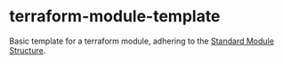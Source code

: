 # terraform-module-template
Basic template for a terraform module, adhering to the [Standard Module Structure](https://developer.hashicorp.com/terraform/language/modules/develop/structure).
